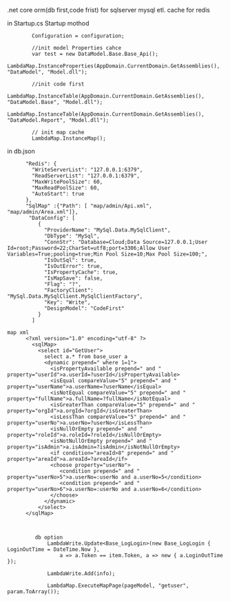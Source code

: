 
.net core orm(db first,code frist) for sqlserver mysql etl. cache for redis

in Startup.cs Startup mothod

            Configuration = configuration;

            //init model Properties cahce
            var test = new DataModel.Base.Base_Api();
            LambdaMap.InstanceProperties(AppDomain.CurrentDomain.GetAssemblies(), "DataModel", "Model.dll");

            //init code first
            LambdaMap.InstanceTable(AppDomain.CurrentDomain.GetAssemblies(), "DataModel.Base", "Model.dll");
            LambdaMap.InstanceTable(AppDomain.CurrentDomain.GetAssemblies(), "DataModel.Report", "Model.dll");

            // init map cache
            LambdaMap.InstanceMap();
       
in db.json 

          "Redis": { 
            "WriteServerList": "127.0.0.1:6379",
            "ReadServerList": "127.0.0.1:6379",
            "MaxWritePoolSize": 60,
            "MaxReadPoolSize": 60,
            "AutoStart": true
          },
          "SqlMap" :{"Path": [ "map/admin/Api.xml", "map/admin/Area.xml"]},          
           "DataConfig": [
              {
                "ProviderName": "MySql.Data.MySqlClient",
                "DbType": "MySql",
                "ConnStr": "Database=Cloud;Data Source=127.0.0.1;User Id=root;Password=22;CharSet=utf8;port=3306;Allow User Variables=True;pooling=true;Min Pool Size=10;Max Pool Size=100;",
                "IsOutSql": true,
                "IsOutError": true,
                "IsPropertyCache": true,
                "IsMapSave": false,
                "Flag": "?",
                "FactoryClient": "MySql.Data.MySqlClient.MySqlClientFactory",
                "Key": "Write",
                "DesignModel": "CodeFirst"
              }
            ]
      
    map xml
          <?xml version="1.0" encoding="utf-8" ?>
            <sqlMap>
              <select id="GetUser">
                select a.* from base_user a
                <dynamic prepend=" where 1=1">
                  <isPropertyAvailable prepend=" and " property="userId">a.userId=?userId</isPropertyAvailable>
                  <isEqual compareValue="5" prepend=" and " property="userName">a.userName=?userName</isEqual>
                  <isNotEqual compareValue="5" prepend=" and " property="fullName">a.fullName=?fullName</isNotEqual>
                  <isGreaterThan compareValue="5" prepend=" and " property="orgId">a.orgId=?orgId</isGreaterThan>
                  <isLessThan compareValue="5" prepend=" and " property="userNo">a.userNo=?userNo</isLessThan>
                  <isNullOrEmpty prepend=" and " property="roleId">a.roleId=?roleId</isNullOrEmpty>
                  <isNotNullOrEmpty prepend=" and " property="isAdmin">a.isAdmin=?isAdmin</isNotNullOrEmpty>
                  <if condition="areaId>8" prepend=" and " property="areaId">a.areaId=?areaId</if>
                  <choose property="userNo">
                     <condition prepend=" and " property="userNo>5">a.userNo=:userNo and a.userNo=5</condition>
                     <condition prepend=" and " property="userNo>6">a.userNo=:userNo and a.userNo=6</condition>
                  </choose>
                </dynamic>
              </select>
          </sqlMap>
  
  
  
             db option
                 LambdaWrite.Update<Base_LogLogin>(new Base_LogLogin { LoginOutTime = DateTime.Now }, 
                     a => a.Token == item.Token, a => new { a.LoginOutTime });
                     
                 LambdaWrite.Add(info);
                 
                 LambdaMap.ExecuteMapPage(pageModel, "getuser", param.ToArray());




  
